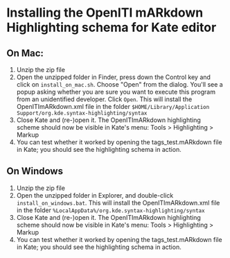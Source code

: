 # Installing the OpenITI mARkdown Highlighting schema for Kate editor

## On Mac:

1. Unzip the zip file
2. Open the unzipped folder in Finder, press down the Control key and click on `install_on_mac.sh`. Choose "Open" from the dialog. You'll see a popup asking whether you are sure you want to execute this program from an unidentified developer. Click `Open`. This will install the OpenITImARkdown.xml file in the folder `$HOME/Library/Application Support/org.kde.syntax-highlighting/syntax`
3. Close Kate and (re-)open it. The OpenITImARkdown highlighting scheme should now be visible in Kate's menu: Tools > Highlighting > Markup
4. You can test whether it worked by opening the tags_test.mARkdown file in Kate; you should see the highlighting schema in action. 

## On Windows

1. Unzip the zip file
2. Open the unzipped folder in Explorer, and double-click `install_on_windows.bat`. This will install the OpenITImARkdown.xml file in the folder `%LocalAppData%/org.kde.syntax-highlighting/syntax`
3. Close Kate and (re-)open it. The OpenITImARkdown highlighting scheme should now be visible in Kate's menu: Tools > Highlighting > Markup
4. You can test whether it worked by opening the tags_test.mARkdown file in Kate; you should see the highlighting schema in action. 
